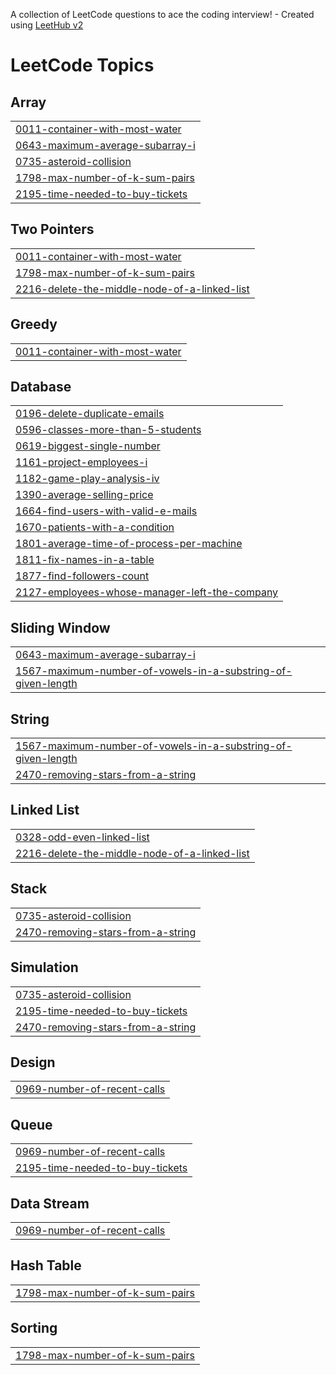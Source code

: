 A collection of LeetCode questions to ace the coding interview! - Created using [LeetHub v2](https://github.com/arunbhardwaj/LeetHub-2.0)
<!---LeetCode Topics Start-->
# LeetCode Topics
## Array
|  |
| ------- |
| [0011-container-with-most-water](https://github.com/Akshaya3214/leetcode_akshaya/tree/master/0011-container-with-most-water) |
| [0643-maximum-average-subarray-i](https://github.com/Akshaya3214/leetcode_akshaya/tree/master/0643-maximum-average-subarray-i) |
| [0735-asteroid-collision](https://github.com/Akshaya3214/leetcode_akshaya/tree/master/0735-asteroid-collision) |
| [1798-max-number-of-k-sum-pairs](https://github.com/Akshaya3214/leetcode_akshaya/tree/master/1798-max-number-of-k-sum-pairs) |
| [2195-time-needed-to-buy-tickets](https://github.com/Akshaya3214/leetcode_akshaya/tree/master/2195-time-needed-to-buy-tickets) |
## Two Pointers
|  |
| ------- |
| [0011-container-with-most-water](https://github.com/Akshaya3214/leetcode_akshaya/tree/master/0011-container-with-most-water) |
| [1798-max-number-of-k-sum-pairs](https://github.com/Akshaya3214/leetcode_akshaya/tree/master/1798-max-number-of-k-sum-pairs) |
| [2216-delete-the-middle-node-of-a-linked-list](https://github.com/Akshaya3214/leetcode_akshaya/tree/master/2216-delete-the-middle-node-of-a-linked-list) |
## Greedy
|  |
| ------- |
| [0011-container-with-most-water](https://github.com/Akshaya3214/leetcode_akshaya/tree/master/0011-container-with-most-water) |
## Database
|  |
| ------- |
| [0196-delete-duplicate-emails](https://github.com/Akshaya3214/leetcode_akshaya/tree/master/0196-delete-duplicate-emails) |
| [0596-classes-more-than-5-students](https://github.com/Akshaya3214/leetcode_akshaya/tree/master/0596-classes-more-than-5-students) |
| [0619-biggest-single-number](https://github.com/Akshaya3214/leetcode_akshaya/tree/master/0619-biggest-single-number) |
| [1161-project-employees-i](https://github.com/Akshaya3214/leetcode_akshaya/tree/master/1161-project-employees-i) |
| [1182-game-play-analysis-iv](https://github.com/Akshaya3214/leetcode_akshaya/tree/master/1182-game-play-analysis-iv) |
| [1390-average-selling-price](https://github.com/Akshaya3214/leetcode_akshaya/tree/master/1390-average-selling-price) |
| [1664-find-users-with-valid-e-mails](https://github.com/Akshaya3214/leetcode_akshaya/tree/master/1664-find-users-with-valid-e-mails) |
| [1670-patients-with-a-condition](https://github.com/Akshaya3214/leetcode_akshaya/tree/master/1670-patients-with-a-condition) |
| [1801-average-time-of-process-per-machine](https://github.com/Akshaya3214/leetcode_akshaya/tree/master/1801-average-time-of-process-per-machine) |
| [1811-fix-names-in-a-table](https://github.com/Akshaya3214/leetcode_akshaya/tree/master/1811-fix-names-in-a-table) |
| [1877-find-followers-count](https://github.com/Akshaya3214/leetcode_akshaya/tree/master/1877-find-followers-count) |
| [2127-employees-whose-manager-left-the-company](https://github.com/Akshaya3214/leetcode_akshaya/tree/master/2127-employees-whose-manager-left-the-company) |
## Sliding Window
|  |
| ------- |
| [0643-maximum-average-subarray-i](https://github.com/Akshaya3214/leetcode_akshaya/tree/master/0643-maximum-average-subarray-i) |
| [1567-maximum-number-of-vowels-in-a-substring-of-given-length](https://github.com/Akshaya3214/leetcode_akshaya/tree/master/1567-maximum-number-of-vowels-in-a-substring-of-given-length) |
## String
|  |
| ------- |
| [1567-maximum-number-of-vowels-in-a-substring-of-given-length](https://github.com/Akshaya3214/leetcode_akshaya/tree/master/1567-maximum-number-of-vowels-in-a-substring-of-given-length) |
| [2470-removing-stars-from-a-string](https://github.com/Akshaya3214/leetcode_akshaya/tree/master/2470-removing-stars-from-a-string) |
## Linked List
|  |
| ------- |
| [0328-odd-even-linked-list](https://github.com/Akshaya3214/leetcode_akshaya/tree/master/0328-odd-even-linked-list) |
| [2216-delete-the-middle-node-of-a-linked-list](https://github.com/Akshaya3214/leetcode_akshaya/tree/master/2216-delete-the-middle-node-of-a-linked-list) |
## Stack
|  |
| ------- |
| [0735-asteroid-collision](https://github.com/Akshaya3214/leetcode_akshaya/tree/master/0735-asteroid-collision) |
| [2470-removing-stars-from-a-string](https://github.com/Akshaya3214/leetcode_akshaya/tree/master/2470-removing-stars-from-a-string) |
## Simulation
|  |
| ------- |
| [0735-asteroid-collision](https://github.com/Akshaya3214/leetcode_akshaya/tree/master/0735-asteroid-collision) |
| [2195-time-needed-to-buy-tickets](https://github.com/Akshaya3214/leetcode_akshaya/tree/master/2195-time-needed-to-buy-tickets) |
| [2470-removing-stars-from-a-string](https://github.com/Akshaya3214/leetcode_akshaya/tree/master/2470-removing-stars-from-a-string) |
## Design
|  |
| ------- |
| [0969-number-of-recent-calls](https://github.com/Akshaya3214/leetcode_akshaya/tree/master/0969-number-of-recent-calls) |
## Queue
|  |
| ------- |
| [0969-number-of-recent-calls](https://github.com/Akshaya3214/leetcode_akshaya/tree/master/0969-number-of-recent-calls) |
| [2195-time-needed-to-buy-tickets](https://github.com/Akshaya3214/leetcode_akshaya/tree/master/2195-time-needed-to-buy-tickets) |
## Data Stream
|  |
| ------- |
| [0969-number-of-recent-calls](https://github.com/Akshaya3214/leetcode_akshaya/tree/master/0969-number-of-recent-calls) |
## Hash Table
|  |
| ------- |
| [1798-max-number-of-k-sum-pairs](https://github.com/Akshaya3214/leetcode_akshaya/tree/master/1798-max-number-of-k-sum-pairs) |
## Sorting
|  |
| ------- |
| [1798-max-number-of-k-sum-pairs](https://github.com/Akshaya3214/leetcode_akshaya/tree/master/1798-max-number-of-k-sum-pairs) |
<!---LeetCode Topics End-->